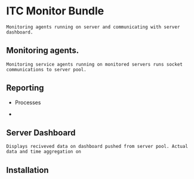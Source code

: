 ITC Monitor Bundle
==================

    Monitoring agents running on server and communicating with server dashboard. 
    

Monitoring agents.
------------------
	Monitoring service agents running on monitored servers runs socket communications to server pool.
	
Reporting
---------

 - Processes
 	
 - 
	
Server Dashboard
----------------
	Displays reciveved data on dashboard pushed from server pool. Actual data and time aggregation on  
	
	
Installation
------------
